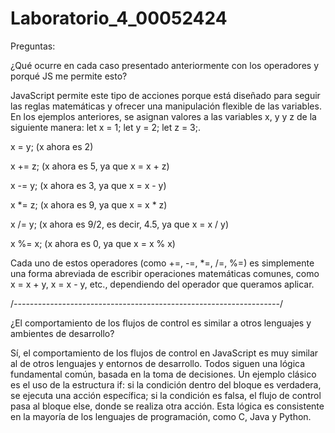 # Laboratorio_4_00052424

Preguntas:

¿Qué ocurre en cada caso presentado anteriormente con los operadores y porqué JS me permite esto?

JavaScript permite este tipo de acciones porque está diseñado para seguir las reglas matemáticas y ofrecer una manipulación flexible de las variables. En los ejemplos anteriores, se asignan valores a las variables x, y y z de la siguiente manera: let x = 1; let y = 2; let z = 3;.

x = y; (x ahora es 2)

x += z; (x ahora es 5, ya que x = x + z)

x -= y; (x ahora es 3, ya que x = x - y)

x *= z; (x ahora es 9, ya que x = x * z)

x /= y; (x ahora es 9/2, es decir, 4.5, ya que x = x / y)

x %= x; (x ahora es 0, ya que x = x % x)

Cada uno de estos operadores (como +=, -=, *=, /=, %=) es simplemente una forma abreviada de escribir operaciones matemáticas comunes, como x = x + y, x = x - y, etc., dependiendo del operador que queramos aplicar.

/*------------------------------------------------------------------*/

¿El comportamiento de los flujos de control es similar a otros lenguajes y ambientes de desarrollo?


Sí, el comportamiento de los flujos de control en JavaScript es muy similar al de otros lenguajes y entornos de desarrollo. Todos siguen una lógica fundamental común, basada en la toma de decisiones. Un ejemplo clásico es el uso de la estructura if: si la condición dentro del bloque es verdadera, se ejecuta una acción específica; si la condición es falsa, el flujo de control pasa al bloque else, donde se realiza otra acción. Esta lógica es consistente en la mayoría de los lenguajes de programación, como C, Java y Python.